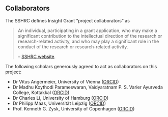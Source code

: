 ## Collaborators

The SSHRC defines Insight Grant “project collaborators” as 

> An individual, participating in a grant application, who may make a significant contribution to the intellectual direction of the research  or research-related activity, and who may play a significant role in the conduct of the research or research-related activity. 
>
> – [SSHRC website](https://sshrc-crsh.canada.ca/en/funding/terminology.aspx#5).

The following scholars generously agreed to act as collaborators on this project:

- Dr Vitus Angermeier, University of Vienna ([ORCID](https://orcid.org/0000-0001-5424-7824))
- Dr Madhu Koythodi Parameswaran, Vaidyaratnam P. S. Varier Ayurveda College, Kottakkal ([ORCID](https://orcid.org/0000-0002-4854-4344))
- Dr Charles Li, University of Hamburg ([ORCID](https://orcid.org/0000-0001-8247-9374))
- Dr Philipp Maas, Universität Leipzig ([ORCID](https://orcid.org/0000-0003-1451-9439))
- Prof. Kenneth G. Zysk, University of Copenhagen ([ORCID](https://orcid.org/0000-0002-3253-7676))
